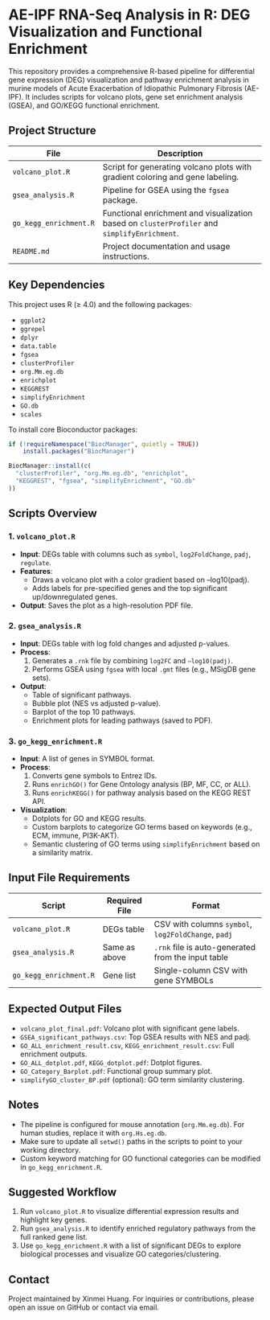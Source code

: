 # AE-IPF RNA-Seq Analysis in R: DEG Visualization and Functional Enrichment

This repository provides a comprehensive R-based pipeline for differential gene expression (DEG) visualization and pathway enrichment analysis in murine models of Acute Exacerbation of Idiopathic Pulmonary Fibrosis (AE-IPF). It includes scripts for volcano plots, gene set enrichment analysis (GSEA), and GO/KEGG functional enrichment.

## Project Structure

| File                   | Description                                                                                         |
| ---------------------- | --------------------------------------------------------------------------------------------------- |
| `volcano_plot.R`       | Script for generating volcano plots with gradient coloring and gene labeling.                       |
| `gsea_analysis.R`      | Pipeline for GSEA using the `fgsea` package.                                                        |
| `go_kegg_enrichment.R` | Functional enrichment and visualization based on `clusterProfiler` and `simplifyEnrichment`.      |
| `README.md`            | Project documentation and usage instructions.                                                       |

## Key Dependencies

This project uses R (≥ 4.0) and the following packages:
* `ggplot2`
* `ggrepel`
* `dplyr`
* `data.table`
* `fgsea`
* `clusterProfiler`
* `org.Mm.eg.db`
* `enrichplot`
* `KEGGREST`
* `simplifyEnrichment`
* `GO.db`
* `scales`

To install core Bioconductor packages:
```R
if (!requireNamespace("BiocManager", quietly = TRUE))
    install.packages("BiocManager")

BiocManager::install(c(
  "clusterProfiler", "org.Mm.eg.db", "enrichplot",
  "KEGGREST", "fgsea", "simplifyEnrichment", "GO.db"
))
```

## Scripts Overview

### 1. `volcano_plot.R`
*   **Input**: DEGs table with columns such as `symbol`, `log2FoldChange`, `padj`, `regulate`.
*   **Features**:
    *   Draws a volcano plot with a color gradient based on –log10(padj).
    *   Adds labels for pre-specified genes and the top significant up/downregulated genes.
*   **Output**: Saves the plot as a high-resolution PDF file.

### 2. `gsea_analysis.R`
*   **Input**: DEGs table with log fold changes and adjusted p-values.
*   **Process**:
    1.  Generates a `.rnk` file by combining `log2FC` and `–log10(padj)`.
    2.  Performs GSEA using `fgsea` with local `.gmt` files (e.g., MSigDB gene sets).
*   **Output**:
    *   Table of significant pathways.
    *   Bubble plot (NES vs adjusted p-value).
    *   Barplot of the top 10 pathways.
    *   Enrichment plots for leading pathways (saved to PDF).

### 3. `go_kegg_enrichment.R`
*   **Input**: A list of genes in SYMBOL format.
*   **Process**:
    1.  Converts gene symbols to Entrez IDs.
    2.  Runs `enrichGO()` for Gene Ontology analysis (BP, MF, CC, or ALL).
    3.  Runs `enrichKEGG()` for pathway analysis based on the KEGG REST API.
*   **Visualization**:
    *   Dotplots for GO and KEGG results.
    *   Custom barplots to categorize GO terms based on keywords (e.g., ECM, immune, PI3K-AKT).
    *   Semantic clustering of GO terms using `simplifyEnrichment` based on a similarity matrix.

## Input File Requirements

| Script                 | Required File | Format                                             |
| ---------------------- | ------------- | -------------------------------------------------- |
| `volcano_plot.R`       | DEGs table    | CSV with columns `symbol`, `log2FoldChange`, `padj` |
| `gsea_analysis.R`      | Same as above | `.rnk` file is auto-generated from the input table |
| `go_kegg_enrichment.R` | Gene list     | Single-column CSV with gene SYMBOLs                |

## Expected Output Files

*   `volcano_plot_final.pdf`: Volcano plot with significant gene labels.
*   `GSEA_significant_pathways.csv`: Top GSEA results with NES and padj.
*   `GO_ALL_enrichment_result.csv`, `KEGG_enrichment_result.csv`: Full enrichment outputs.
*   `GO_ALL_dotplot.pdf`, `KEGG_dotplot.pdf`: Dotplot figures.
*   `GO_Category_Barplot.pdf`: Functional group summary plot.
*   `simplifyGO_cluster_BP.pdf` (optional): GO term similarity clustering.

## Notes

*   The pipeline is configured for mouse annotation (`org.Mm.eg.db`). For human studies, replace it with `org.Hs.eg.db`.
*   Make sure to update all `setwd()` paths in the scripts to point to your working directory.
*   Custom keyword matching for GO functional categories can be modified in `go_kegg_enrichment.R`.

## Suggested Workflow

1.  Run `volcano_plot.R` to visualize differential expression results and highlight key genes.
2.  Run `gsea_analysis.R` to identify enriched regulatory pathways from the full ranked gene list.
3.  Use `go_kegg_enrichment.R` with a list of significant DEGs to explore biological processes and visualize GO categories/clustering.

## Contact

Project maintained by Xinmei Huang. For inquiries or contributions, please open an issue on GitHub or contact via email.
